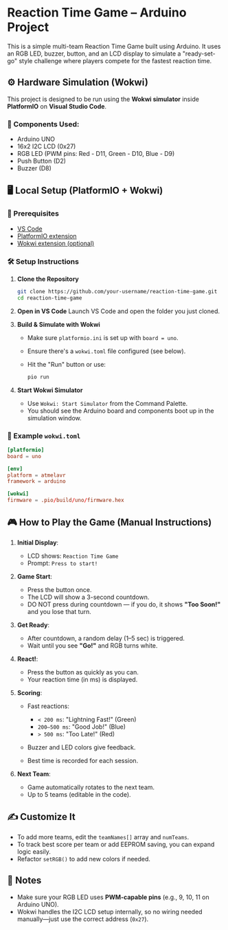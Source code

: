 # Reaction Time Game – Arduino Project

This is a simple multi-team Reaction Time Game built using Arduino. It uses an RGB LED, buzzer, button, and an LCD display to simulate a "ready-set-go" style challenge where players compete for the fastest reaction time.

## ⚙️ Hardware Simulation (Wokwi)

This project is designed to be run using the **Wokwi simulator** inside **PlatformIO** on **Visual Studio Code**.

### 🧩 Components Used:
- Arduino UNO
- 16x2 I2C LCD (0x27)
- RGB LED (PWM pins: Red - D11, Green - D10, Blue - D9)
- Push Button (D2)
- Buzzer (D8)

## 🖥️ Local Setup (PlatformIO + Wokwi)

### 🔧 Prerequisites
- [VS Code](https://code.visualstudio.com/)
- [PlatformIO extension](https://platformio.org/install)
- [Wokwi extension (optional)](https://docs.wokwi.com/guides/vscode)

### 🛠️ Setup Instructions

1. **Clone the Repository**
   ```bash
   git clone https://github.com/your-username/reaction-time-game.git
   cd reaction-time-game
    ```

2. **Open in VS Code**
   Launch VS Code and open the folder you just cloned.

3. **Build & Simulate with Wokwi**

   * Make sure `platformio.ini` is set up with `board = uno`.
   * Ensure there's a `wokwi.toml` file configured (see below).
   * Hit the "Run" button or use:

     ```bash
     pio run
     ```

4. **Start Wokwi Simulator**

   * Use `Wokwi: Start Simulator` from the Command Palette.
   * You should see the Arduino board and components boot up in the simulation window.

### 📁 Example `wokwi.toml`

```toml
[platformio]
board = uno

[env]
platform = atmelavr
framework = arduino

[wokwi]
firmware = .pio/build/uno/firmware.hex
```

## 🎮 How to Play the Game (Manual Instructions)

1. **Initial Display**:

   * LCD shows: `Reaction Time Game`
   * Prompt: `Press to start!`

2. **Game Start**:

   * Press the button once.
   * The LCD will show a 3-second countdown.
   * DO NOT press during countdown — if you do, it shows **"Too Soon!"** and you lose that turn.

3. **Get Ready**:

   * After countdown, a random delay (1–5 sec) is triggered.
   * Wait until you see **"Go!"** and RGB turns white.

4. **React!**:

   * Press the button as quickly as you can.
   * Your reaction time (in ms) is displayed.

5. **Scoring**:

   * Fast reactions:

     * `< 200 ms`: "Lightning Fast!" (Green)
     * `200–500 ms`: "Good Job!" (Blue)
     * `> 500 ms`: "Too Late!" (Red)
   * Buzzer and LED colors give feedback.
   * Best time is recorded for each session.

6. **Next Team**:

   * Game automatically rotates to the next team.
   * Up to 5 teams (editable in the code).

## ✍️ Customize It

* To add more teams, edit the `teamNames[]` array and `numTeams`.
* To track best score per team or add EEPROM saving, you can expand logic easily.
* Refactor `setRGB()` to add new colors if needed.

## 🧠 Notes

* Make sure your RGB LED uses **PWM-capable pins** (e.g., 9, 10, 11 on Arduino UNO).
* Wokwi handles the I2C LCD setup internally, so no wiring needed manually—just use the correct address (`0x27`).

